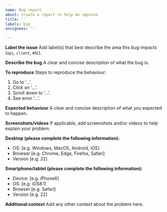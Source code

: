```yaml
---
name: Bug report
about: Create a report to help me improve
title: ''
labels: bug
assignees: ''

---
```


**Label the issue**
Add label(s) that best describe the area this bug impacts (`api`, `client`, etc).

**Describe the bug**
A clear and concise description of what the bug is.

**To reproduce**
Steps to reproduce the behaviour:
1. Go to '...'.
2. Click on '...'.
3. Scroll down to '...'.
4. See error '...'.

**Expected behaviour**
A clear and concise description of what you expected to happen.

**Screenshots/videos**
If applicable, add screenshots and/or videos to help explain your problem.

**Desktop (please complete the following information):**
- OS: [e.g. Windows, MacOS, Android, iOS]
- Browser [e.g. Chrome, Edge, Firefox, Safari]
- Version [e.g. 22]

**Smartphone/tablet (please complete the following information):**
- Device: [e.g. iPhone6]
- OS: [e.g. iOS8.1]
- Browser [e.g. Safari]
- Version [e.g. 22]

**Additional context**
Add any other context about the problem here.

